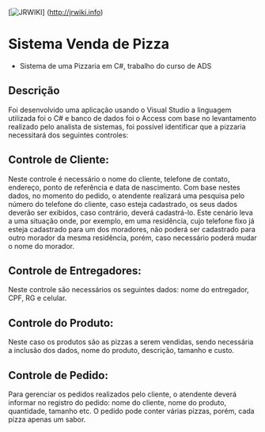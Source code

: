 [![JRWIKI](http://jrwiki.info/wp-content/uploads/2015/04/logo.png)] (http://jrwiki.info)

# Sistema Venda de Pizza
- Sistema de uma Pizzaria em C#, trabalho do curso de ADS

Descrição
---------

Foi desenvolvido uma aplicação usando o Visual Studio a linguagem utilizada foi o C# e banco de dados foi o Access com base no levantamento realizado pelo analista de sistemas, foi possível identificar que a pizzaria necessitará dos seguintes controles:

Controle de Cliente:
-------------------
Neste controle é necessário o nome do cliente, telefone de contato, endereço, ponto de referência e data de nascimento. Com base nestes dados, no momento do pedido, o atendente realizará uma pesquisa pelo número do telefone do cliente, caso esteja cadastrado, os seus dados deverão ser exibidos, caso contrário, deverá cadastrá-lo. Este cenário leva a uma situação onde, por exemplo, em uma residência, cujo telefone fixo já esteja cadastrado para um dos moradores, não poderá ser cadastrado para outro morador da mesma residência, porém, caso necessário poderá mudar o nome do morador.

Controle de Entregadores:
-------------------------
Neste controle são necessários os seguintes dados: nome do entregador, CPF, RG e celular.

Controle do Produto:
--------------------
Neste caso os produtos são as pizzas a serem vendidas, sendo necessária a inclusão dos dados, nome do produto, descrição, tamanho e custo.

Controle de Pedido:
-------------------
Para gerenciar os pedidos realizados pelo cliente, o atendente deverá informar no registro do pedido: nome do cliente, nome do produto, quantidade, tamanho etc. O pedido pode conter várias pizzas, porém, cada pizza apenas um sabor.





